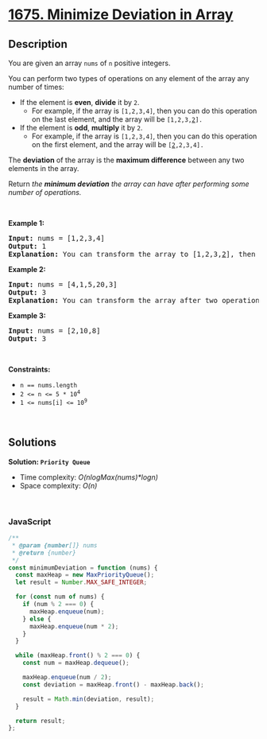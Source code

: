 # [1675. Minimize Deviation in Array](https://leetcode.com/problems/minimum-moves-to-make-array-complementary)

## Description

<div class="elfjS" data-track-load="description_content"><p>You are given an array <code>nums</code> of <code>n</code> positive integers.</p>

<p>You can perform two types of operations on any element of the array any number of times:</p>

<ul>
	<li>If the element is <strong>even</strong>, <strong>divide</strong> it by <code>2</code>.
    <ul>
    	<li>For example, if the array is <code>[1,2,3,4]</code>, then you can do this operation on the last element, and the array will be <code>[1,2,3,<u>2</u>].</code></li>
    </ul>
    </li>
    <li>If the element is <strong>odd</strong>, <strong>multiply</strong> it by <code>2</code>.
    <ul>
    	<li>For example, if the array is <code>[1,2,3,4]</code>, then you can do this operation on the first element, and the array will be <code>[<u>2</u>,2,3,4].</code></li>
    </ul>
    </li>
</ul>

<p>The <strong>deviation</strong> of the array is the <strong>maximum difference</strong> between any two elements in the array.</p>

<p>Return <em>the <strong>minimum deviation</strong> the array can have after performing some number of operations.</em></p>

<p>&nbsp;</p>
<p><strong class="example">Example 1:</strong></p>

<pre><strong>Input:</strong> nums = [1,2,3,4]
<strong>Output:</strong> 1
<strong>Explanation:</strong> You can transform the array to [1,2,3,<u>2</u>], then to [<u>2</u>,2,3,2], then the deviation will be 3 - 2 = 1.
</pre>

<p><strong class="example">Example 2:</strong></p>

<pre><strong>Input:</strong> nums = [4,1,5,20,3]
<strong>Output:</strong> 3
<strong>Explanation:</strong> You can transform the array after two operations to [4,<u>2</u>,5,<u>5</u>,3], then the deviation will be 5 - 2 = 3.
</pre>

<p><strong class="example">Example 3:</strong></p>

<pre><strong>Input:</strong> nums = [2,10,8]
<strong>Output:</strong> 3
</pre>

<p>&nbsp;</p>
<p><strong>Constraints:</strong></p>

<ul>
	<li><code>n == nums.length</code></li>
	<li><code>2 &lt;= n &lt;= 5 * 10<sup><span style="font-size: 10.8333px;">4</span></sup></code></li>
	<li><code>1 &lt;= nums[i] &lt;= 10<sup>9</sup></code></li>
</ul>
</div>

<p>&nbsp;</p>

## Solutions

**Solution: `Priority Queue`**

- Time complexity: <em>O(nlogMax(nums)\*logn)</em>
- Space complexity: <em>O(n)</em>

<p>&nbsp;</p>

### **JavaScript**

```js
/**
 * @param {number[]} nums
 * @return {number}
 */
const minimumDeviation = function (nums) {
  const maxHeap = new MaxPriorityQueue();
  let result = Number.MAX_SAFE_INTEGER;

  for (const num of nums) {
    if (num % 2 === 0) {
      maxHeap.enqueue(num);
    } else {
      maxHeap.enqueue(num * 2);
    }
  }

  while (maxHeap.front() % 2 === 0) {
    const num = maxHeap.dequeue();

    maxHeap.enqueue(num / 2);
    const deviation = maxHeap.front() - maxHeap.back();

    result = Math.min(deviation, result);
  }

  return result;
};
```
